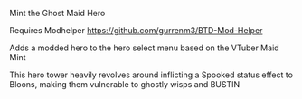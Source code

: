 Mint the Ghost Maid Hero

Requires Modhelper https://github.com/gurrenm3/BTD-Mod-Helper

Adds a modded hero to the hero select menu based on the VTuber Maid Mint

This hero tower heavily revolves around inflicting a Spooked status effect to Bloons, making them vulnerable to ghostly wisps and BUSTIN
